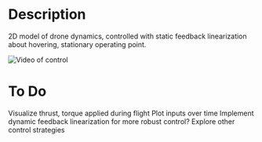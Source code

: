 # Description
2D model of drone dynamics, controlled with static feedback linearization about hovering, stationary operating point.

![Video of control](feedbackLin.gif?raw=true "Title")

# To Do
Visualize thrust, torque applied during flight
Plot inputs over time
Implement dynamic feedback linearization for more robust control?
Explore other control strategies
